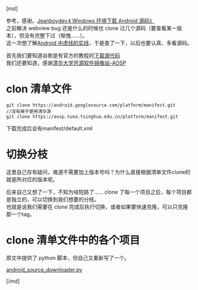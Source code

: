 [md]

参考，感谢。[Jeanboydev.《 Windows 环境下载 Android 源码》](http://blog.csdn.net/freekiteyu/article/details/70939672)  
之前解决 webview bug 还是什么的时候也 clone 过几个源码（要查看某一版本），但没有完整下过（惭愧……）。  
这一次想了解[Android 中虚线的实线]()，于是查了一下，以后也要认真、多看源码。  

首先我们要知道谷歌是有官方的教程的[下载源代码](https://source.android.com/source/downloading)  
我们还要知道，感谢[清华大学开源软件镜像站-AOSP](https://mirrors.tuna.tsinghua.edu.cn/help/AOSP/)  

# clon 清单文件
```
git clone https://android.googlesource.com/platform/manifest.git
//没有梯子使用清华源
git clone https://aosp.tuna.tsinghua.edu.cn/platform/manifest.git
```
下载完成后会有manifest/default.xml

# 切换分枝
这里自己存有疑问，难道不需要加上版本号吗？为什么直接根据清单文件clone的就是所对应的版本呢。

后来自己又想了一下，不知为啥短路了…… clone 了每一个项目之后，每个项目都是独立的，可以切换到我们想要的分枝。  
也就是说我们需要在 clone 完成后执行切换，或者如果要快速克隆，可以只克隆那一个tag。

# clone 清单文件中的各个项目
原文中提供了 python 脚本，但自己又重新写了一个。

[android_source_downloader.py](https://github.com/pingfangx/PythonX/blob/feature-android_source_downloader/ToolsX/android/android_source_downloader.py)


[/md]
